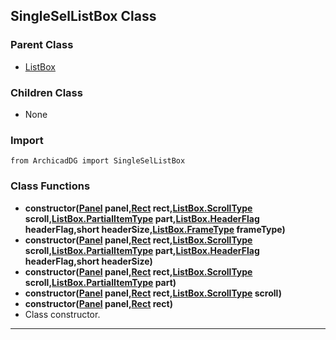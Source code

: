 ## SingleSelListBox Class

### Parent Class
* [ListBox](ListBox.md)

### Children Class
* None

### Import
```
from ArchicadDG import SingleSelListBox
``` 

### Class Functions

* **constructor([Panel](../m_panel/Panel.md) panel,[Rect](../Rect.md) rect,[ListBox.ScrollType](ListBox_ScrollType.md) scroll,[ListBox.PartialItemType](ListBox_PartialItemType.md) part,[ListBox.HeaderFlag](ListBox_HeaderFlag.md) headerFlag,short headerSize,[ListBox.FrameType](ListBox_FrameType.md) frameType)**
* **constructor([Panel](../m_panel/Panel.md) panel,[Rect](../Rect.md) rect,[ListBox.ScrollType](ListBox_ScrollType.md) scroll,[ListBox.PartialItemType](ListBox_PartialItemType.md) part,[ListBox.HeaderFlag](ListBox_HeaderFlag.md) headerFlag,short headerSize)**
* **constructor([Panel](../m_panel/Panel.md) panel,[Rect](../Rect.md) rect,[ListBox.ScrollType](ListBox_ScrollType.md) scroll,[ListBox.PartialItemType](ListBox_PartialItemType.md) part)**
* **constructor([Panel](../m_panel/Panel.md) panel,[Rect](../Rect.md) rect,[ListBox.ScrollType](ListBox_ScrollType.md) scroll)**
* **constructor([Panel](../m_panel/Panel.md) panel,[Rect](../Rect.md) rect)**
* Class constructor.
-----
